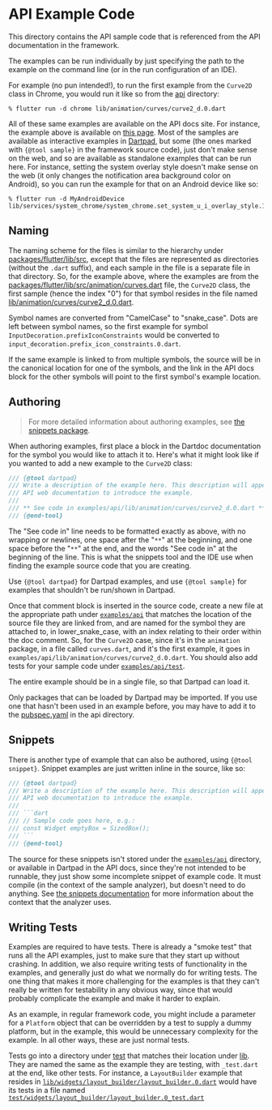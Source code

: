 # API Example Code

This directory contains the API sample code that is referenced from the API
documentation in the framework.

The examples can be run individually by just specifying the path to the example
on the command line (or in the run configuration of an IDE).

For example (no pun intended!), to run the first example from the `Curve2D`
class in Chrome, you would run it like so from the [api](.) directory:

```
% flutter run -d chrome lib/animation/curves/curve2_d.0.dart
```

All of these same examples are available on the API docs site. For instance, the
example above is available on [this page](
https://api.flutter.dev/flutter/animation/Curve2D-class.html#animation.Curve2D.1).
Most of the samples are available as interactive examples in
[Dartpad](https://dartpad.dev), but some (the ones marked with `{@tool sample}`
in the framework source code), just don't make sense on the web, and so are
available as standalone examples that can be run here. For instance, setting the
system overlay style doesn't make sense on the web (it only changes the
notification area background color on Android), so you can run the example for
that on an Android device like so:

```
% flutter run -d MyAndroidDevice lib/services/system_chrome/system_chrome.set_system_u_i_overlay_style.1.dart
```

## Naming

The naming scheme for the files is similar to the hierarchy under
[packages/flutter/lib/src](../../packages/flutter/lib/src), except that the
files are represented as directories (without the `.dart` suffix), and each
sample in the file is a separate file in that directory. So, for the example
above, where the examples are from the
[packages/flutter/lib/src/animation/curves.dart](../../packages/flutter/lib/src/animation/curves.dart)
file, the `Curve2D` class, the first sample (hence the index "0") for that
symbol resides in the file named
[lib/animation/curves/curve2_d.0.dart](lib/animation/curves/curve2_d.0.dart).

Symbol names are converted from "CamelCase" to "snake_case". Dots are left
between symbol names, so the first example for symbol
`InputDecoration.prefixIconConstraints` would be converted to
`input_decoration.prefix_icon_constraints.0.dart`.

If the same example is linked to from multiple symbols, the source will be in
the canonical location for one of the symbols, and the link in the API docs
block for the other symbols will point to the first symbol's example location.

## Authoring

> For more detailed information about authoring examples, see
> [the snippets package](https://pub.dev/packages/snippets).

When authoring examples, first place a block in the Dartdoc documentation for
the symbol you would like to attach it to. Here's what it might look like if you
wanted to add a new example to the `Curve2D` class:

```dart
/// {@tool dartpad}
/// Write a description of the example here. This description will appear in the
/// API web documentation to introduce the example.
///
/// ** See code in examples/api/lib/animation/curves/curve2_d.0.dart **
/// {@end-tool}
```

The "See code in" line needs to be formatted exactly as above, with no wrapping
or newlines, one space after the "`**`" at the beginning, and one space before
the "`**`" at the end, and the words "See code in" at the beginning of the line.
This is what the snippets tool and the IDE use when finding the example source
code that you are creating.

Use `{@tool dartpad}` for Dartpad examples, and use `{@tool sample}` for
examples that shouldn't be run/shown in Dartpad.

Once that comment block is inserted in the source code, create a new file at the
appropriate path under [`examples/api`](.) that matches the location of the
source file they are linked from, and are named for the symbol they are attached
to, in lower_snake_case, with an index relating to their order within the doc
comment. So, for the `Curve2D` case, since it's in the `animation` package, in a
file called `curves.dart`, and it's the first example, it goes in
`examples/api/lib/animation/curves/curve2_d.0.dart`. You should also add tests 
for your sample code under [`examples/api/test`](./test).

The entire example should be in a single file, so that Dartpad can load it.

Only packages that can be loaded by Dartpad may be imported. If you use one that
hasn't been used in an example before, you may have to add it to the
[pubspec.yaml](pubspec.yaml) in the api directory.

## Snippets

There is another type of example that can also be authored, using `{@tool
snippet}`. Snippet examples are just written inline in the source, like so:

```dart
/// {@tool dartpad}
/// Write a description of the example here. This description will appear in the
/// API web documentation to introduce the example.
///
/// ```dart
/// // Sample code goes here, e.g.:
/// const Widget emptyBox = SizedBox();
/// ```
/// {@end-tool}
```

The source for these snippets isn't stored under the [`examples/api`](.)
directory, or available in Dartpad in the API docs, since they're not intended
to be runnable, they just show some incomplete snippet of example code. It must
compile (in the context of the sample analyzer), but doesn't need to do
anything. See [the snippets documentation](
https://pub.dev/packages/snippets#snippet-tool) for more information about the
context that the analyzer uses.

## Writing Tests

Examples are required to have tests. There is already a "smoke test" that runs
all the API examples, just to make sure that they start up without crashing. In
addition, we also require writing tests of functionality in the examples, and
generally just do what we normally do for writing tests. The one thing that
makes it more challenging for the examples is that they can't really be written
for testability in any obvious way, since that would probably complicate the
example and make it harder to explain.

As an example, in regular framework code, you might include a parameter for a
`Platform` object that can be overridden by a test to supply a dummy platform,
but in the example, this would be unnecessary complexity for the example. In all
other ways, these are just normal tests.

Tests go into a directory under [test](./test) that matches their location under
[lib](./lib). They are named the same as the example they are testing, with
`_test.dart` at the end, like other tests. For instance, a `LayoutBuilder`
example that resides in [`lib/widgets/layout_builder/layout_builder.0.dart`](
./lib/widgets/layout_builder/layout_builder.0.dart) would have its tests in a
file named [`test/widgets/layout_builder/layout_builder.0_test.dart`](
./test/widgets/layout_builder/layout_builder.0_test.dart)
